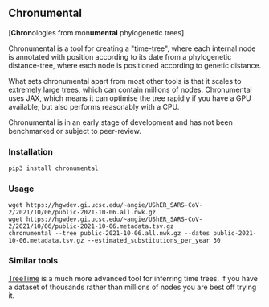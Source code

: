 ## Chronumental
[**Chron**&#8203;ologies from mon&#8203;**umental** phylogenetic trees]

Chronumental is a tool for creating a "time-tree", where each internal node is annotated with position according to its date from a phylogenetic distance-tree, where each node is positioned according to genetic distance.

What sets chronumental apart from most other tools is that it scales to extremely large trees, which can contain millions of nodes. Chronumental uses JAX, which means it can optimise the tree rapidly if you have a GPU available, but also performs reasonably with a CPU.

Chronumental is in an early stage of development and has not been benchmarked or subject to peer-review.

### Installation

```
pip3 install chronumental
```

### Usage

```
wget https://hgwdev.gi.ucsc.edu/~angie/UShER_SARS-CoV-2/2021/10/06/public-2021-10-06.all.nwk.gz
wget https://hgwdev.gi.ucsc.edu/~angie/UShER_SARS-CoV-2/2021/10/06/public-2021-10-06.metadata.tsv.gz
chronumental --tree public-2021-10-06.all.nwk.gz --dates public-2021-10-06.metadata.tsv.gz --estimated_substitutions_per_year 30
```

### Similar tools
[TreeTime](https://github.com/neherlab/treetime) is a much more advanced tool for inferring time trees. If you have a dataset of thousands rather than millions of nodes you are best off trying it.
